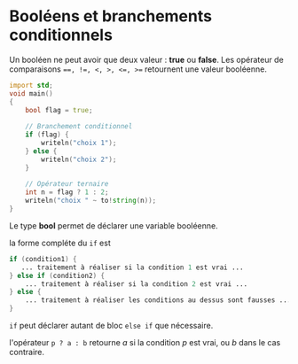 # Booléens et branchements conditionnels

Un booléen ne peut avoir que deux valeur : **true** ou **false**.
Les opérateur de comparaisons `==, !=, <, >, <=, >=` retournent une valeur booléenne.

```D
import std;
void main()
{
	bool flag = true;
	
    // Branchement conditionnel 
    if (flag) {
       	writeln("choix 1");
    } else {
        writeln("choix 2");
    }
    
    // Opérateur ternaire 
    int n = flag ? 1 : 2;
    writeln("choix " ~ to!string(n));
}
```

Le type **bool** permet de déclarer une variable booléenne.

la forme compléte du `if` est 
```D
if (condition1) { 
   ... traitement à réaliser si la condition 1 est vrai ... 
} else if (condition2) { 
	... traitement à réaliser si la condition 2 est vrai ...
} else { 
	... traitement à réaliser les conditions au dessus sont fausses ...
}
```

`if` peut déclarer autant de bloc `else if` que nécessaire.

l'opérateur `p ? a : b` retourne *a* si la condition *p* est vrai, ou *b* dans le cas contraire. 

